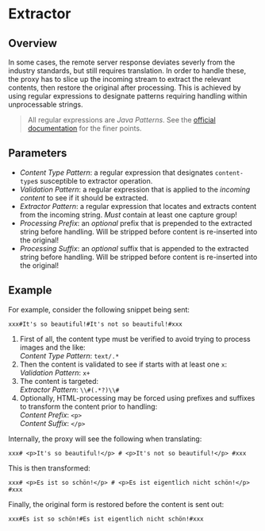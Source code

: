# Extractor

## Overview
In some cases, the remote server response deviates severly from the industry standards, but still requires translation. In order to handle these, the proxy has to slice up the incoming stream to extract the relevant contents, then restore the original after processing. This is achieved by using regular expressions to designate patterns requiring handling within unprocessable strings.

> All regular expressions are _Java Patterns_. See the [official documentation](https://docs.oracle.com/javase/8/docs/api/java/util/regex/Pattern.html) for the finer points.

## Parameters
+ _Content Type Pattern_: a regular expression that designates `content-type`s susceptible to extractor operation.
+ _Validation Pattern_: a regular expression that is applied to the _incoming content_ to see if it should be extracted.
+ _Extractor Pattern_: a regular expression that locates and extracts content from the incoming string. _Must_ contain at least one capture group!
+ _Processing Prefix_: an _optional_ prefix that is prepended to the extracted string before handling. Will be stripped before content is re-inserted into the original!
+ _Processing Suffix_: an _optional_ suffix that is appended to the extracted string before handling. Will be stripped before content is re-inserted into the original!

## Example
For example, consider the following snippet being sent:

```
xxx#It's so beautiful!#It's not so beautiful!#xxx
```

1. First of all, the content type must be verified to avoid trying to process images and the like:  
_Content Type Pattern_: `text/.*`
2. Then the content is validated to see if starts with at least one `x`:  
_Validation Pattern_: `x+`
3. The content is targeted:  
_Extractor Pattern_: `\\#(.*?)\\#`
4. Optionally, HTML-processing may be forced using prefixes and suffixes to transform the content prior to handling:  
_Content Prefix_: `<p>`  
_Content Suffix_: `</p>`

Internally, the proxy will see the following when translating:

```
xxx# <p>It's so beautiful!</p> # <p>It's not so beautiful!</p> #xxx
```

This is then transformed:

```
xxx# <p>Es ist so schön!</p> # <p>Es ist eigentlich nicht schön!</p> #xxx
```

Finally, the original form is restored before the content is sent out:

```
xxx#Es ist so schön!#Es ist eigentlich nicht schön!#xxx
```
